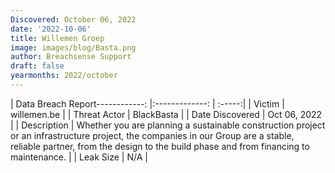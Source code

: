 ```yaml
---
Discovered: October 06, 2022
date: '2022-10-06'
title: Willemen Groep
image: images/blog/Basta.png
author: Breachsense Support
draft: false
yearmonths: 2022/october
---
```


| Data Breach Report------------:     |:-------------:    | :-----:|
| Victim      | willemen.be      | 
| Threat Actor      | BlackBasta      | 
| Date Discovered      | Oct 06, 2022      | 
| Description      | Whether you are planning a sustainable construction project or an infrastructure project, the companies in our Group are a stable, reliable partner, from the design to the build phase and from financing to maintenance.       | 
| Leak Size      | N/A      | 

